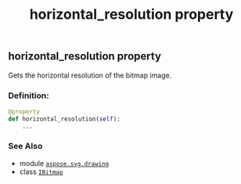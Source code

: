﻿---
title: horizontal_resolution property
second_title: Aspose.SVG for Python via .NET API References
description: 
type: docs
weight: 140
url: /python-net/aspose.svg.drawing/ibitmap/horizontal_resolution/
is_root: false
---

## horizontal_resolution property


Gets the horizontal resolution of the bitmap image.
### Definition:
```python
@property
def horizontal_resolution(self):
    ...
```

### See Also
* module [`aspose.svg.drawing`](../../)
* class [`IBitmap`](/svg/python-net/aspose.svg.drawing/ibitmap)
